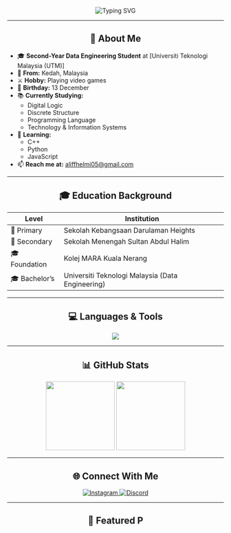 <!-- Profile Header -->
<p align="center">
  <img src="https://readme-typing-svg.herokuapp.com?font=Poppins&weight=800&size=28&duration=4000&pause=1000&color=00C8FF&center=true&vCenter=true&width=800&lines=Hey+there!+👋+I'm+Muhammad+Aliff+Bin+Helmi;2nd+Year+Data+Engineering+Student+at+UTM;Aspiring+Data+Engineer;Welcome+to+my+GitHub+Profile!" alt="Typing SVG" />
</p>

---

<h2 align="center">🌱 About Me</h2>

- 🎓 **Second-Year Data Engineering Student** at [Universiti Teknologi Malaysia (UTM)]  
- 🏡 **From:** Kedah, Malaysia  
- ⚔️ **Hobby:** Playing video games  
- 🎂 **Birthday:** 13 December  
- 📚 **Currently Studying:**
  - Digital Logic  
  - Discrete Structure  
  - Programming Language  
  - Technology & Information Systems  
- 🧠 **Learning:**
  - C++  
  - Python  
  - JavaScript  
- 📫 **Reach me at:** [aliffhelmi05@gmail.com](mailto:aliffhelmi05@gmail.com)

---

<h2 align="center">🎓 Education Background</h2>

| Level | Institution |
|--------|-------------|
| 🏫 Primary | Sekolah Kebangsaan Darulaman Heights |
| 🏫 Secondary | Sekolah Menengah Sultan Abdul Halim |
| 🎓 Foundation | Kolej MARA Kuala Nerang |
| 🎓 Bachelor’s | Universiti Teknologi Malaysia (Data Engineering) |

---

<h2 align="center">💻 Languages & Tools</h2>

<p align="center">
  <img src="https://skillicons.dev/icons?i=cpp,python,photoshop,html,vscode,github" />
</p>

---

<h2 align="center">📊 GitHub Stats</h2>

<p align="center">
  <img src="https://github-readme-stats.vercel.app/api?username=aliffhelmi05&show_icons=true&theme=tokyonight" height="160px" />
  <img src="https://github-readme-streak-stats.herokuapp.com/?user=aliffhelmi05&theme=tokyonight" height="160px" />
</p>

---

<h2 align="center">🌐 Connect With Me</h2>

<p align="center">
  <a href="https://instagram.com/koyajoestar" target="_blank">
    <img src="https://img.shields.io/badge/Instagram-%23E4405F.svg?logo=Instagram&logoColor=white" alt="Instagram" />
  </a>
  <a href="https://discord.gg/keyunah" target="_blank">
    <img src="https://img.shields.io/badge/Discord-%235865F2.svg?logo=discord&logoColor=white" alt="Discord" />
  </a>
</p>

---

<h2 align="center">🚀 Featured P
